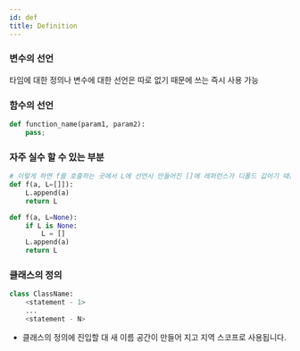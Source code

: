 ```yaml
---
id: def
title: Definition
---
```


### 변수의 선언
타임에 대한 정의나 변수에 대한 선언은 따로 없기 때문에 
쓰는 즉시 사용 가능


### 함수의 선언
```python
def function_name(param1, param2):
    pass;
```



### 자주 실수 할 수 있는 부분
```python
# 이렇게 하면 f를 호출하는 곳에서 L에 선언시 만들어진 []에 레퍼런스가 디폴드 값이기 때문에 []를 공유하여 사용함 
def f(a, L=[]]):
    L.append(a)
    return L

def f(a, L=None):
    if L is None:
        L = []
    L.append(a)
    return L
```


### 클래스의 정의
```python
class ClassName:
    <statement - 1>
    ...
    <statement - N>
```
- 클래스의 정의에 진입할 대 새 이름 공간이 만들어 지고 지역 스코프로 사용됩니다.